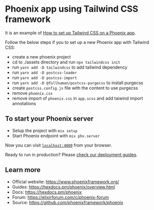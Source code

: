 # Phoenix app using Tailwind CSS framework

It is an example of [How to set up Tailwind CSS on a Phoenix app](https://www.youtube.com/watch?v=cmolzLiU1CQ&t=12s).

Follow the below steps if you  to set up a new Phoenix app with Tailwind CSS:

- create a new phoenix project
- cd to ./assets directory and run `npx tailwindcss init`
- run `yarn add -D tailwindcss` to add tailwind dependency
- run `yarn add -D postcss-loader`
- run `yarn add -D postcss-import`
- run `yarn add -D @fullhuman/postcss-purgecss` to install purgecss
- create `postcss.config.js` file with the content to use purgecss
- remove `phoenix.css`
- remove import of `phoenix.css` in `app.scss` and add taiwind import annotations


## To start your Phoenix server

  * Setup the project with `mix setup`
  * Start Phoenix endpoint with `mix phx.server`

Now you can visit [`localhost:4000`](http://localhost:4000) from your browser.

Ready to run in production? Please [check our deployment guides](https://hexdocs.pm/phoenix/deployment.html).

## Learn more

  * Official website: https://www.phoenixframework.org/
  * Guides: https://hexdocs.pm/phoenix/overview.html
  * Docs: https://hexdocs.pm/phoenix
  * Forum: https://elixirforum.com/c/phoenix-forum
  * Source: https://github.com/phoenixframework/phoenix
